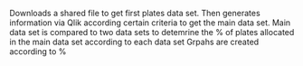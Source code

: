 Downloads a shared file to get first plates data set. Then generates information via Qlik according certain criteria to get the main data set.
Main data set is compared to two data sets to detemrine the % of plates allocated in the main data set according to each data set
Grpahs are created according to %
